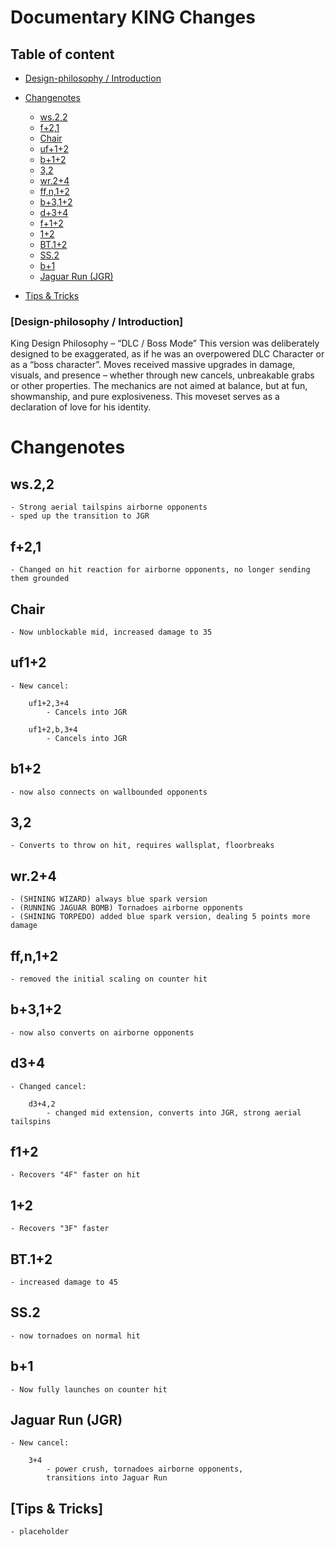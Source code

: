 # Documentary KING Changes

## Table of content
- [Design-philosophy / Introduction](#design-philosophy--introduction)
- [Changenotes](#changenotes)
	- [ws.2,2](#ws22)
 	- [f+2,1](#f21)
  	- [Chair](#Chair)
  	- [uf+1+2](#uf12)
  	- [b+1+2](#b12)
  	- [3,2](#32)
  	- [wr.2+4](#wr24)
  	- [ff,n,1+2](#ffn12)
  	- [b+3,1+2](#b312)
  	- [d+3+4](#d34)
  	- [f+1+2](#f12)
  	- [1+2](#12)
  	- [BT.1+2](#bt12)
  	- [SS.2](#ss2)
  	- [b+1](#b1)
  	- [Jaguar Run (JGR)](#jaguar-sprint-jgr)

- [Tips & Tricks](#tips--tricks)


### [Design-philosophy / Introduction]

King Design Philosophy – “DLC / Boss Mode”
This version was deliberately designed to be exaggerated, as if he was an overpowered DLC Character or as a “boss character”. 
Moves received massive upgrades in damage, visuals, and presence – whether through new cancels, unbreakable grabs or other properties. 
The mechanics are not aimed at balance, but at fun, showmanship, and pure explosiveness. 
This moveset serves as a declaration of love for his identity.


# Changenotes

## ws.2,2
	- Strong aerial tailspins airborne opponents
	- sped up the transition to JGR

## f+2,1
	- Changed on hit reaction for airborne opponents, no longer sending them grounded

## Chair
	- Now unblockable mid, increased damage to 35

## uf1+2
	- New cancel:	

		uf1+2,3+4
			- Cancels into JGR
					
		uf1+2,b,3+4
			- Cancels into JGR
					
## b1+2
	- now also connects on wallbounded opponents

## 3,2
	- Converts to throw on hit, requires wallsplat, floorbreaks

## wr.2+4
	- (SHINING WIZARD) always blue spark version
	- (RUNNING JAGUAR BOMB) Tornadoes airborne opponents
	- (SHINING TORPEDO) added blue spark version, dealing 5 points more damage

## ff,n,1+2
	- removed the initial scaling on counter hit

## b+3,1+2
	- now also converts on airborne opponents

## d3+4
	- Changed cancel:	

		d3+4,2
			- changed mid extension, converts into JGR, strong aerial tailspins

## f1+2
	- Recovers "4F" faster on hit

## 1+2
	- Recovers "3F" faster

## BT.1+2
	- increased damage to 45

## SS.2
	- now tornadoes on normal hit

## b+1
	- Now fully launches on counter hit

## Jaguar Run (JGR)
	- New cancel:

		3+4
			- power crush, tornadoes airborne opponents,
			transitions into Jaguar Run

## [Tips & Tricks]
	- placeholder
